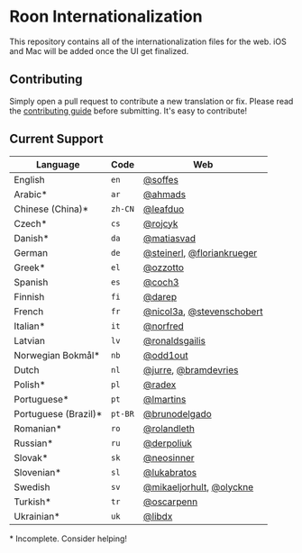 # Roon Internationalization

This repository contains all of the internationalization files for the web. iOS and Mac will be added once the UI get finalized.


## Contributing

Simply open a pull request to contribute a new translation or fix. Please read the [contributing guide](Contributing.markdown) before submitting. It's easy to contribute!


## Current Support

Language             | Code    | Web
---------------------|---------|----
English              | `en`    | [@soffes](https://github.com/soffes)
Arabic*              | `ar`    | [@ahmads](https://github.com/ahmads)
Chinese (China)*     | `zh-CN` | [@leafduo](https://github.com/leafduo)
Czech*               | `cs`    | [@rojcyk](https://github.com/rojcyk)
Danish*              | `da`    | [@matiasvad](https://github.com/matiasvad)
German               | `de`    | [@steinerl](https://github.com/steinerl), [@floriankrueger](https://github.com/floriankrueger)
Greek*               | `el`    | [@ozzotto](https://github.com/ozzotto)
Spanish              | `es`    | [@coch3](https://github.com/coch3)
Finnish              | `fi`    | [@darep](https://github.com/darep)
French               | `fr`    | [@nicol3a](https://github.com/nicol3a), [@stevenschobert](https://github.com/stevenschobert)
Italian*             | `it`    | [@norfred](https://github.com/norfred)
Latvian              | `lv`    | [@ronaldsgailis](https://github.com/ronaldsgailis)
Norwegian Bokmål*    | `nb`    | [@odd1out](https://github.com/odd1out)
Dutch                | `nl`    | [@jurre](https://github.com/jurre), [@bramdevries](https://github.com/bramdevries)
Polish*              | `pl`    | [@radex](https://github.com/radex)
Portuguese*          | `pt`    | [@lmartins](https://github.com/lmartins)
Portuguese (Brazil)* | `pt-BR` | [@brunodelgado](https://github.com/brunodelgado)
Romanian*            | `ro`    | [@rolandleth](https://github.com/rolandleth)
Russian*             | `ru`    | [@derpoliuk](https://github.com/derpoliuk)
Slovak*              | `sk`    | [@neosinner](https://github.com/neosinner)
Slovenian*           | `sl`    | [@lukabratos](https://github.com/lukabratos)
Swedish              | `sv`    | [@mikaeljorhult](https://github.com/mikaeljorhult), [@olyckne](https://github.com/olyckne)
Turkish*             | `tr`    | [@oscarpenn](https://github.com/oscarpenn)
Ukrainian*           | `uk`    | [@libdx](https://github.com/libdx)

\* Incomplete. Consider helping!
